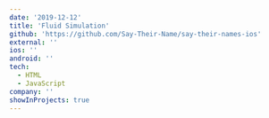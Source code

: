 ```yaml
---
date: '2019-12-12'
title: 'Fluid Simulation'
github: 'https://github.com/Say-Their-Name/say-their-names-ios'
external: ''
ios: ''
android: ''
tech:
  - HTML
  - JavaScript
company: ''
showInProjects: true
---
```

